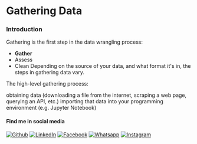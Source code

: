 # Gathering Data
### Introduction
Gathering is the first step in the data wrangling process:

- **Gather**
- Assess
- Clean
Depending on the source of your data, and what format it's in, the steps in gathering data vary.

The high-level gathering process:

obtaining data (downloading a file from the internet, scraping a web page, querying an API, etc.)
importing that data into your programming environment (e.g. Jupyter Notebook)

#### Find me in social media
[![Github](https://img.icons8.com/ios-filled/30/000000/github.png "Github")](https://github.com/mohamedmostafa1997pro "Github")
[![LinkedIn](https://img.icons8.com/ios-glyphs/30/000000/linkedin.png "LinkedIn")](https://www.linkedin.com/in/mohamedmostafamohamed/ "LinkedIn")
[![Facebook](https://img.icons8.com/ios-filled/30/000000/facebook-new.png "Facebook")](https://www.facebook.com/mohamed.moza.5/)
[![Whatsapp](https://img.icons8.com/ios/30/000000/whatsapp.png "Whatsapp")](https://wa.me/201002371168?text=Hello)
[![Instagram](https://img.icons8.com/ios/30/000000/instagram.png "Instagram")](https://www.instagram.com/mohamedmozax/)
